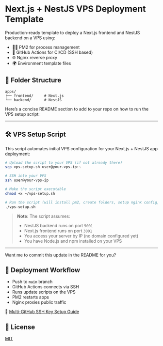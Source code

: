 # Next.js + NestJS VPS Deployment Template

Production-ready template to deploy a Next.js frontend and NestJS backend on a VPS using:

- 🧑‍💻 PM2 for process management
- 🔁 GitHub Actions for CI/CD (SSH based)
- 🌐 Nginx reverse proxy
- 🌍 Environment template files

## 🔧 Folder Structure

```text
apps/
├── frontend/     # Next.js
└── backend/      # NestJS
```

Here’s a concise README section to add to your repo on how to run the VPS setup script:

---

## 🛠️ VPS Setup Script

This script automates initial VPS configuration for your Next.js + NestJS app deployment:

```bash
# Upload the script to your VPS (if not already there)
scp vps-setup.sh user@your-vps-ip:~

# SSH into your VPS
ssh user@your-vps-ip

# Make the script executable
chmod +x ~/vps-setup.sh

# Run the script (will install pm2, create folders, setup nginx config, reload nginx)
./vps-setup.sh
```

> **Note:**
> The script assumes:
>
> - NestJS backend runs on port `5001`
> - Next.js frontend runs on port `3001`
> - You access your server by IP (no domain configured yet)
> - You have Node.js and npm installed on your VPS

---

Want me to commit this update in the README for you?

## 🚀 Deployment Workflow

- Push to `main` branch
- GitHub Actions connects via SSH
- Runs update scripts on the VPS
- PM2 restarts apps
- Nginx proxies public traffic

📄 [Multi-GitHub SSH Key Setup Guide](./docs/multi-ssh-setup.md)

## 📄 License

[MIT](LICENSE)

